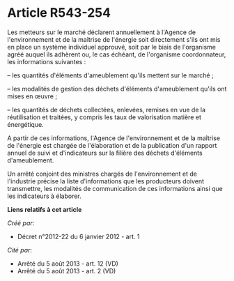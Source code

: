 # Article R543-254

Les metteurs sur le marché déclarent annuellement à l'Agence de l'environnement et de la maîtrise de l'énergie soit
directement s'ils ont mis en place un système individuel approuvé, soit par le biais de l'organisme agréé auquel ils adhèrent
ou, le cas échéant, de l'organisme coordonnateur, les informations suivantes :

– les quantités d'éléments d'ameublement qu'ils mettent sur le marché ;

– les modalités de gestion des déchets d'éléments d'ameublement qu'ils ont mises en œuvre ;

– les quantités de déchets collectées, enlevées, remises en vue de la réutilisation et traitées, y compris les taux de
valorisation matière et énergétique.

A partir de ces informations, l'Agence de l'environnement et de la maîtrise de l'énergie est chargée de l'élaboration et de
la publication d'un rapport annuel de suivi et d'indicateurs sur la filière des déchets d'éléments d'ameublement.

Un arrêté conjoint des ministres chargés de l'environnement et de l'industrie précise la liste d'informations que les
producteurs doivent transmettre, les modalités de communication de ces informations ainsi que les indicateurs à élaborer.

**Liens relatifs à cet article**

_Créé par_:

  - Décret n°2012-22 du 6 janvier 2012 - art. 1

_Cité par_:

  - Arrêté du 5 août 2013 - art. 12 (VD)
  - Arrêté du 5 août 2013 - art. 2 (VD)
